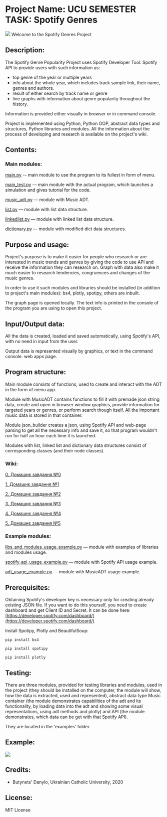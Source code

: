 # Project Name: UCU SEMESTER TASK: Spotify Genres
![](https://github.com/Dranixia/UCU-Semester-Work/blob/master/docs/logo.png)
Welcome to the Spotify Genres Project

## Description: 
The Spotify Genre Popularity Project uses Spotify Developer Tool: Spotify API to provide users with such information as:

* top genre of the year or multiple years
* info about the whole year, which includes track sample link, their name, genres and authors.
* result of either search by track name or genre
* line graphs with information about genre popularity throughout the history.
  
Information is provided either visually in browser or in command console.

Project is implemented using Python, Python OOP, abstract data types and structures, Python libraries and modules.
All the information about the process of developing and research is available on the project's wiki.
## Contents:
### Main modules:
[main.py](https://github.com/Dranixia/UCU-Semester-Work/blob/master/main.py) -- main module to use the program to its fullest in form of menu.

[main_test.py](https://github.com/Dranixia/UCU-Semester-Work/blob/master/example/main_test.py) –– main module with the actual program, which launches a simulation and gives tutorial for the code.

[music_adt.py](https://github.com/Dranixia/UCU-Semester-Work/blob/master/music_adt.py) –– module with Music ADT.

[list.py](https://github.com/Dranixia/UCU-Semester-Work/blob/master/list.py) –– module with list data structure.

[linkedlist.py](https://github.com/Dranixia/UCU-Semester-Work/blob/master/linkedlist.py) –– module with linked list data structure.

[dictionary.py](https://github.com/Dranixia/UCU-Semester-Work/blob/master/dictionary.py) –– module with modified dict data structures.

## Purpose and usage: 
Project's purpose is to make it easier for people who research or are interested in music trends and genres by giving the code to 
use API and receive the information they can research on. Graph with data also 
make it much easier to research tendencies, congruences and changes of the music genres.

In order to use it such modules and libraries should be installed (in addition to project's main modules):
bs4, plotly, spotipy, others are inbuilt.

The graph page is opened locally. The text info is printed in the console of the program you are using to open this project.

## Input/Output data:
All the data is created, loaded and saved automatically, using Spotify's API, with no need in input from the user. 

Output data is represented visually by graphics, or text in the command console.
web apps page.

## Program structure:
Main module consists of functions, used to create and interact with the ADT in the form of menu app.

Module with MusicADT contains functions to fill it with premade json string data, create and open in browser window graphics, 
provide information for targeted years or genres, or perform search though itself. All the important music data is stored in that container.

Module json_builder creates a json, using Spotify API and web-page parsing to get all the necessary info and save it, so that program wouldn't run for half an hour each time it is launched.

Modules with list, linked list and dictionary data structures consist of corresponding classes (and their node classes).

### Wiki: 
[0. Домашнє завдання №0](https://github.com/Dranixia/UCU-Semester-Work/wiki/%D0%94%D0%97-0)

[1. Домашнє завдання №1](https://github.com/Dranixia/UCU-Semester-Work/wiki/%D0%94%D0%97-1)

[2. Домашнє завдання №2](https://github.com/Dranixia/UCU-Semester-Work/wiki/%D0%94%D0%97-2)

[3. Домашнє завдання №3](https://github.com/Dranixia/UCU-Semester-Work/wiki/%D0%94%D0%97-3)

[4. Домашнє завдання №4](https://github.com/Dranixia/UCU-Semester-Work/wiki/%D0%94%D0%97-4)

[5. Домашнє завдання №5](https://github.com/Dranixia/UCU-Semester-Work/wiki/%D0%94%D0%97-5)

### Example modules:
[libs_and_modules_usage_example.py](https://github.com/Dranixia/UCU-Semester-Work/blob/master/example/lib_and_module_usage_example.py) –– module with examples of libraries and modules usage.

[spotify_api_usage_example.py](https://github.com/Dranixia/UCU-Semester-Work/blob/master/example/spotify_api_usage_example.py) –– module with Spotify API usage example.

[adt_usage_example.py](https://github.com/Dranixia/UCU-Semester-Work/blob/master/modules/adt_usage_example.py) –– module with MusicADT usage example.

## Prerequisites: 
Obtaining Spotify's developer key is necessary only for creating already existing JSON file. If you want to do this yourself, you need to create dashboard and get Client ID and Secret. It can be done here: [https://developer.spotify.com/dashboard/](https://developer.spotify.com/dashboard/)

Install Spotipy, Plotly and BeautifulSoup:

``` pip install bs4 ```

``` pip install spotipy ```

``` pip install plotly ```

## Testing:
There are three modules, provided for testing libraries and modules, used in the project (they should be installed 
on the computer, the module will show, how the data is extracted, used and represented), 
abstract data type Music container (the module demonstrates capabilities of the adt and its functionality, by 
loading data into the adt and showing some visual representations, using adt methods and plotly) and API (the module 
demonstrates, which data can be get with that Spotify API).

They are located in the 'examples' folder. 

## Example:
![](https://github.com/Dranixia/UCU-Semester-Work/blob/master/docs/Example.png)

## Credits: 
- Butynets' Danylo, Ukrainian Catholic University, 2020

## License:
MIT License
